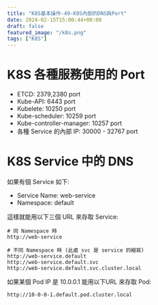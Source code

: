 ```yaml
---
title: "K8S基本操作-49-K8S內部的DNS與Port"
date: 2024-02-15T15:00:44+08:00
draft: false
featured_image: "/k8s.png"
tags: ["K8S"]
---
```


# K8S 各種服務使用的 Port

* ETCD: 2379,2380 port
* Kube-API: 6443 port
* Kubelete: 10250 port
* Kube-scheduler: 10259 port
* Kube-controller-manager: 10257 port
* 各種 Service 的內部 IP: 30000 - 32767 port

# K8S Service 中的 DNS

如果有個 Service 如下:

* Service Name: web-service
* Namespace: default

這樣就能用以下三個 URL 來存取 Service:

```
# 同 Namespace 時
http://web-service

# 不同 Namespace 時 (此處 svc 是 service 的縮寫)
http://web-service.default
http://web-service.default.svc
http://web-service.default.svc.cluster.local
```

如果某個 Pod IP 是 10.0.0.1 能用以下URL 來存取 Pod:

```
http://10-0-0-1.default.pod.cluster.local
```